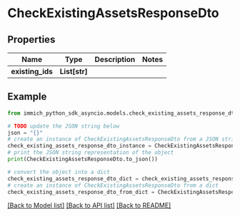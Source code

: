 # CheckExistingAssetsResponseDto


## Properties

Name | Type | Description | Notes
------------ | ------------- | ------------- | -------------
**existing_ids** | **List[str]** |  | 

## Example

```python
from immich_python_sdk_asyncio.models.check_existing_assets_response_dto import CheckExistingAssetsResponseDto

# TODO update the JSON string below
json = "{}"
# create an instance of CheckExistingAssetsResponseDto from a JSON string
check_existing_assets_response_dto_instance = CheckExistingAssetsResponseDto.from_json(json)
# print the JSON string representation of the object
print(CheckExistingAssetsResponseDto.to_json())

# convert the object into a dict
check_existing_assets_response_dto_dict = check_existing_assets_response_dto_instance.to_dict()
# create an instance of CheckExistingAssetsResponseDto from a dict
check_existing_assets_response_dto_from_dict = CheckExistingAssetsResponseDto.from_dict(check_existing_assets_response_dto_dict)
```
[[Back to Model list]](../README.md#documentation-for-models) [[Back to API list]](../README.md#documentation-for-api-endpoints) [[Back to README]](../README.md)


